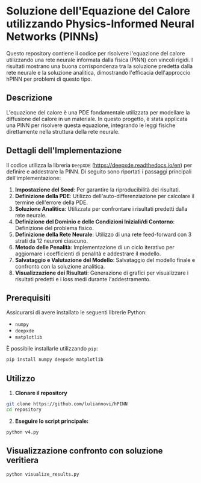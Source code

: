 # Soluzione dell'Equazione del Calore utilizzando Physics-Informed Neural Networks (PINNs)

Questo repository contiene il codice per risolvere l'equazione del calore utilizzando una rete neurale informata dalla fisica (PINN) con vincoli rigidi. I risultati mostrano una buona corrispondenza tra la soluzione predetta dalla rete neurale e la soluzione analitica, dimostrando l'efficacia dell'approccio hPINN per problemi di questo tipo.

## Descrizione

L'equazione del calore è una PDE fondamentale utilizzata per modellare la diffusione del calore in un materiale. In questo progetto, è stata applicata una PINN per risolvere questa equazione, integrando le leggi fisiche direttamente nella struttura della rete neurale. 

## Dettagli dell'Implementazione

Il codice utilizza la libreria `DeepXDE` (https://deepxde.readthedocs.io/en) per definire e addestrare la PINN. Di seguito sono riportati i passaggi principali dell'implementazione:

1. **Impostazione del Seed**: Per garantire la riproducibilità dei risultati.
2. **Definizione della PDE**: Utilizzo dell'auto-differenziazione per calcolare il termine dell'errore della PDE.
3. **Soluzione Analitica**: Utilizzata per confrontare i risultati predetti dalla rete neurale.
4. **Definizione del Dominio e delle Condizioni Iniziali/di Contorno**: Definizione del problema fisico.
5. **Definizione della Rete Neurale**: Utilizzo di una rete feed-forward con 3 strati da 12 neuroni ciascuno.
6. **Metodo delle Penalità**: Implementazione di un ciclo iterativo per aggiornare i coefficienti di penalità e addestrare il modello.
7. **Salvataggio e Valutazione del Modello**: Salvataggio del modello finale e confronto con la soluzione analitica.
8. **Visualizzazione dei Risultati**: Generazione di grafici per visualizzare i risultati predetti e i loss medi durante l'addestramento.

## Prerequisiti

Assicurarsi di avere installato le seguenti librerie Python:
- `numpy`
- `deepxde`
- `matplotlib`

È possibile installarle utilizzando `pip`:
```bash
pip install numpy deepxde matplotlib
```
## Utilizzo

1. **Clonare il repository**
```bash
git clone https://github.com/luliannovi/hPINN
cd repository
```
2. **Eseguire lo script principale:**
```bash
python v4.py
```

## Visualizzazione confronto con soluzione veritiera
```bash
python visualize_results.py
```
